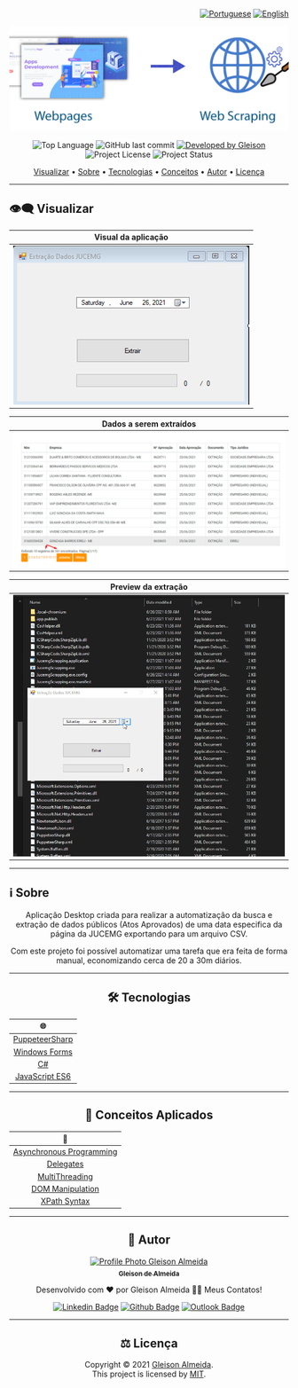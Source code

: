 <div align="right">
  
  [![Portuguese](https://www.countryflags.io/br/flat/32.png)](README.md)
  [![English](https://www.countryflags.io/us/flat/32.png)](README-US.md)
  
</div>

<p align="center">
  <img alt="Web Scrapping Logo" src=".github/logo.png" />
</p>

<p align="center"> 
  <img alt="Top Language" src="https://img.shields.io/github/languages/top/gleisonkz/jucemg-scrapping?color=3498db&style=for-the-badge">
  <img alt="GitHub last commit" src="https://img.shields.io/github/last-commit/gleisonkz/jucemg-scrapping?color=3498db&style=for-the-badge&label=Ultimo%20Commit">   
  <a href="https://github.com/gleisonkz">
    <img alt="Developed by Gleison" src="https://img.shields.io/badge/Developer-Gleison-%3498db?color=3498db&style=for-the-badge&label=Desenvolvedor">
  </a>  
  <img alt="Project License" src="https://img.shields.io/apm/l/vim-mode?style=for-the-badge&label=licen%C3%A7a"/>   
   <img alt="Project Status" src="https://img.shields.io/badge/concluído-%3498db?color=green&style=for-the-badge&label=Status">    
</p>

<p align="center">
 <a href="#eye_speech_bubble-visualizar">Visualizar</a> •
 <a href="#information_source-sobre">Sobre</a> • 
 <a href="#hammer_and_wrench-tecnologias">Tecnologias</a> • 
 <a href="#brain-conceitos-aplicados">Conceitos</a> • 
 <a href="#boy-autor">Autor</a> •
 <a href="#balance_scale-licença">Licença</a>
</p>

---

## :eye_speech_bubble: **Visualizar**

<div align="center">

|                              Visual da aplicação                               |
| :----------------------------------------------------------------------------: |
| <kbd><img src=".github/previews/preview.png" alt="Imagem da Aplicação"/></kbd> |

</div>

<div align="center">

|                             Dados a serem extraídos                              |
| :------------------------------------------------------------------------------: |
| <kbd><img src=".github/previews/sample-data.png" alt="Dados da Extração"/></kbd> |

</div>

<div align="center">

|                            Preview da extração                             |
| :------------------------------------------------------------------------: |
| <kbd><img src=".github/previews/sample.gif" alt="Exemplo Extração"/></kbd> |

</div>

---

## :information_source: Sobre

<div align="center">

Aplicação Desktop criada para realizar a automatização da busca e extração de dados públicos (Atos Aprovados) de uma data especifica da página da JUCEMG exportando para um arquivo CSV.

Com este projeto foi possível automatizar uma tarefa que era feita de forma manual, economizando cerca de 20 a 30m diários.

---

## :hammer_and_wrench: **Tecnologias**

<div align="center">

|                                               :globe_with_meridians:                                                |
| :-----------------------------------------------------------------------------------------------------------------: |
|                                  [PuppeteerSharp](https://www.puppeteersharp.com/)                                  |
| [Windows Forms](https://docs.microsoft.com/en-us/visualstudio/ide/create-csharp-winform-visual-studio?view=vs-2019) |
|        [C#](https://docs.microsoft.com/en-us/visualstudio/get-started/csharp/visual-studio-ide?view=vs-2019)        |
|                      [JavaScript ES6](https://developer.mozilla.org/en-US/docs/Web/JavaScript)                      |

</div>

---

## :brain: **Conceitos Aplicados**

<div align="center">

|                                                                         :page_facing_up:                                                                         |
| :--------------------------------------------------------------------------------------------------------------------------------------------------------------: |
|                           [Asynchronous Programming](https://docs.microsoft.com/en-us/dotnet/csharp/programming-guide/concepts/async/)                           |
|                                     [Delegates](https://docs.microsoft.com/en-us/dotnet/csharp/programming-guide/delegates/)                                     |
|                             [MultiThreading](https://docs.microsoft.com/en-us/dotnet/standard/threading/using-threads-and-threading)                             |
| [DOM Manipulation](https://developer.mozilla.org/en-US/docs/Learn/JavaScript/Client-side_web_APIs/Manipulating_documents#active_learning_basic_dom_manipulation) |
|                                                  [XPath Syntax](https://www.w3schools.com/xml/xpath_syntax.asp)                                                  |

</div>

---

## :boy: **Autor**

<div align="center">

<a href="https://github.com/gleisonkz">
 <img src="https://avatars1.githubusercontent.com/u/9919?s=200&v=4" width="100px;" alt="Profile Photo Gleison Almeida"/>
 <br/>
 <sub><b>Gleison de Almeida</b></sub>
</a>

Desenvolvido com ❤️ por Gleison Almeida 👋🏽 Meus Contatos!

[![Linkedin Badge](https://img.shields.io/badge/-Gleison-blue?style=flat-square&logo=Linkedin&logoColor=white)](https://www.linkedin.com/in/gleison-ribeiro-a65257119)
[![Github Badge](https://img.shields.io/badge/-Gleison-000?style=flat-square&logo=Github&logoColor=white)](https://github.com/gleisonkz)
[![Outlook Badge](https://img.shields.io/badge/-Gleison-0078d4?style=flat-square&logo=microsoft-outlook&logoColor=white)](mailto:gleisonsubzerokz@gmail.com)

</div>

---

## :balance_scale: **Licença**

<div align="center">

Copyright © 2021 [Gleison Almeida](https://github.com/gleisonkz).<br />
This project is licensed by [MIT](./LICENSE).

</div>
